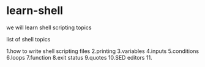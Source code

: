 # learn-shell

we will learn shell scripting  topics

list of shell topics

 1.how to write shell scripting files
 2.printing
 3.variables
 4.inputs
 5.conditions
 6.loops
 7.function
 8.exit status
 9.quotes
 10.SED editors
 11.
